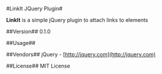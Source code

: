 #LinkIt JQuery Plugin#

**LinkIt** is a simple jQuery plugin to attach links to
elements

##Version##
0.1.0

##Usage##

##Vendors##
jQuery - [http://jquery.com](http://jquery.com)

##License##
MIT License